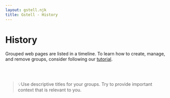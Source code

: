 ```yaml
---
layout: gstell.njk
title: Gstell - History
---
```


# History
Grouped web pages are listed in a timeline. To learn how to create, manage, and remove groups, consider following our [tutorial](../gstell/tutorial).

<br>
<br>

> 💡Use descriptive titles for your groups. Try to provide important context that is relevant to you.
